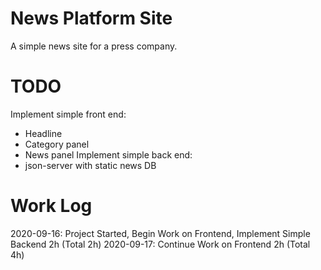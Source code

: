 # News Platform Site

A simple news site for a press company.

# TODO

Implement simple front end:
- Headline
- Category panel
- News panel
Implement simple back end:
- json-server with static news DB

# Work Log

2020-09-16: Project Started, Begin Work on Frontend, Implement Simple Backend 2h (Total 2h)
2020-09-17: Continue Work on Frontend 2h (Total 4h)